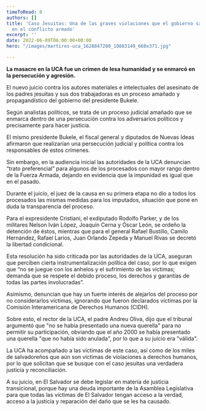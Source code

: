 ```yaml
---
timeToRead: 8
authors: []
title: 'Caso Jesuitas: Una de las graves violaciones que el gobierno salvadoreño realizó
  en el conflicto armado'
excerpt: ''
date: 2022-06-09T06:00:00+00:00
hero: "/images/martires-uca_1628847280_10883149_660x371.jpg"

---
```

**La masacre en la UCA fue un crimen de lesa humanidad y se enmarcó en la persecución y agresión.**

El nuevo juicio contra los autores materiales e intelectuales del asesinato de los padres jesuitas y sus dos trabajadoras es un proceso amañado y propagandístico del gobierno del presidente Bukele.

Según analistas políticos, se trata de un proceso judicial amañado que se enmarca dentro de una persecución contra los adversarios políticos y precisamente para hacer justicia.

El mismo presidente Bukele, el fiscal general y diputados de Nuevas Ideas afirmaron que realizarían una persecución judicial y política contra los responsables de estos crímenes.

Sin embargo, en la audiencia inicial las autoridades de la UCA denuncian “trato preferencial” para algunos de los procesados con mayor rango dentro de la Fuerza Armada, dejando en evidencia que la impunidad es igual que en el pasado.

Durante el juicio, el juez de la causa en su primera etapa no dio a todos los procesados las mismas medidas para los imputados, situación que pone en duda la transparencia del proceso.

Para el expresidente Cristiani, el exdiputado Rodolfo Parker, y de los militares Nelson Iván López, Joaquín Cerna y Óscar León, se ordeño la detención de éstos, mientras que para el general Rafael Bustillo, Camilo Hernández, Rafael Larios, Juan Orlando Zepeda y Manuel Rivas se decretó la libertad condicional.

Esta resolución ha sido criticada por las autoridades de la UCA, aseguran que perciben cierta instrumentalización política del caso, por lo que exigen que “no se juegue con los anhelos y el sufrimiento de las víctimas; demanda que se respete el debido proceso, los derechos y garantías de todas las partes involucradas”.

Asimismo, denuncian que hay un fuerte interés de alejarlos del proceso por no considerarlos víctimas, ignorando que fueron declarados víctimas por la Comisión Interamericana de Derechos Humanos (CIDH).

Sobre esto, el rector de la UCA, el padre Andreu Oliva, dijo que el tribunal argumentó que "no se había presentado una nueva querella" para no permitir su participación, obviando que el año 2000 se había presentado una querella "que no había sido anulada", por lo que a su juicio era "válida".

La UCA ha acompañado a las víctimas de este caso, así como de los miles de salvadoreños que aún son víctimas de violaciones a derechos humanos, por lo que solicitan que se busque con el caso jesuitas una verdadera justicia y reconciliación.

A su juicio, en El Salvador se debe legislar en materia de justicia transicional, porque hay una deuda importante de la Asamblea Legislativa para que todas las víctimas de El Salvador tengan acceso a la verdad, acceso a la justicia y reparación del daño que se les ha causado.